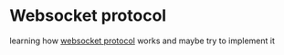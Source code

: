 # Websocket protocol 

learning how [websocket protocol](https://tools.ietf.org/html/rfc6455) works and maybe try to implement it 

